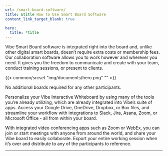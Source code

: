 ```yaml
---
url: /smart-board-software/
title: &title How to Use Smart Board Software
content_link_target_blank: true

hero:
  title: *title
---
```

Vibe Smart Board software is integrated right into the board and, unlike other digital smart boards, doesn’t require extra costs or membership fees. Our collaboration software allows you to work however and wherever you need. It gives you the freedom to communicate and create with your team, conduct training sessions, or present to clients.

{{< common/srcset "img/documents/hero.png" "" >}}

No additional boards required for any other participants.

Personalize your Vibe Interactive Whiteboard by using many of the tools you’re already utilizing, which are already integrated into Vibe’s suite of apps. Access your Google Drive, OneDrive, Dropbox, or Box files, and streamline your workflow with integrations to Slack, Jira, Asana, Zoom, or Microsoft Office - all from within your board.

With integrated video conferencing apps such as Zoom or WebEx, you can join or start meetings with anyone from around the world, and share your Vibe board to easily collaborate. Export your entire working session when it’s over and distribute to any of the participants to reference.

---
